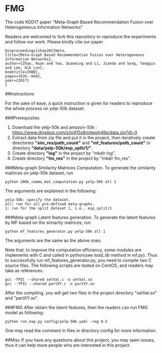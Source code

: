 # FMG
The code KDD17 paper "Meta-Graph Based Recommendation Fusion over Heterogeneous Information Networks"

Readers are welcomed to fork this repository to reproduce the experiments and follow our work. Please kindly cite our paper

    @inproceedings{zhao2017meta,
    title={Meta-Graph Based Recommendation Fusion over Heterogeneous Information Networks},
    author={Zhao, Huan and Yao, Quanming and Li, Jianda and Song, Yangqiu and Lee, Dik Lun},
    booktitle={KDD},
    pages={635--644},
    year={2017}
    }

##Instructions

For the sake of ease, a quick instruction is given for readers to reproduce the whole process on yelp-50k dataset.

###Prerequisites

1. Download the yelp-50k and amazon-50k : https://www.dropbox.com/s/io915s8mdwph46e/data.zip?dl=0
2. Extract data from zip file and put it in the project, then iteratively create directories **"sim\_res/path\_count"** and **"mf\_features/path\_count"** in directory **"data/yelp-50k/exp_split/1/"**.
3. Create directory **"log"** in the project by "mkdir log".
4. Create directory **"fm\_res"** in the project by "mkdir fm\_res".

###Meta-graph Similarity Matrices Computation.
To generate the similarity matrices on yelp-50k dataset, run

	python 200k_commu_mat_computation.py yelp-50k all 1
The arguments are explained in the following:
	
	yelp-50k: specify the dataset.
	all: run for all pre-defined meta-graphs.
	1: run for the split dataset 1, i.e., exp_split/1
###Meta-graph Latent features generation.
To generate the latent features by MF based on the simiarity matrices, run
    
    python mf_features_generator.py yelp-50k all 1

The arguments are the same as the above ones.

Note that, to improve the computation efficiency, some modules are implements with C and called in python(see *load_lib* method in mf.py). Thus to successfully run mf\_features\_generator.py, you need to compile two C source files. The following scripts are tested on CentOS, and readers may take as references.

	gcc -fPIC --shared setVal.c -o setVal.so
	gcc --fPIC --shared partXY.c -o partXY.so

After the compiling, you will get two files in the project directory "setVal.so" and "partXY.so".

###FMG
After obtain the latent features, then the readers can run FMG model as following:
    
    python run_exp.py config/yelp-50k.yaml -reg 0.5

One may read the comment in files in directory config for more information.

##Misc
If you have any questions about this project, you may open issues, thus it can help more people who are interested in this project.
